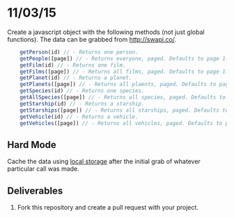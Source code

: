 # 11/03/15



Create a javascript object with the following methods (not just global functions). The data can be grabbed from http://swapi.co/.

```js
	getPerson(id) // - Returns one person.
	getPeople([page]) // - Returns everyone, paged. Defaults to page 1.
	getFilm(id) // - Returns one film.
	getFilms([page]) // - Returns all films, paged. Defaults to page 1.
	getPlanet(id) // - Returns a planet.
	getPlanets([page]) // - Returns all plaents, paged. Defaults to page 1.
	getSpecies(id) // - Returns one species.
	getAllSpecies([page]) // - Returns all species, paged. Defaults to page 1.
	getStarship(id) // - Returns a starship.
	getStarships([page]) // - Returns all starships, paged. Defaults to page 1.
	getVehicle(id) // - Returns a vehicle.
	getVehicles([page]) // - Returns all vehicles, paged. Defaults to page 1.
```

## Hard Mode

Cache the data using [local storage](https://developer.mozilla.org/en-US/docs/Web/API/Window/localStorage) after the initial grab of whatever particular call was made.

## Deliverables

1. Fork this repository and create a pull request with your project.
